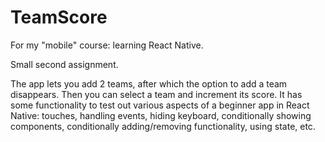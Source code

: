 # TeamScore

For my "mobile" course: learning React Native.

Small second assignment.

The app lets you add 2 teams, after which the option to add a team disappears. Then you can select a team and increment its score. It has some functionality to test out various aspects of a beginner app in React Native: touches, handling events, hiding keyboard, conditionally showing components, conditionally adding/removing functionality, using state, etc.
